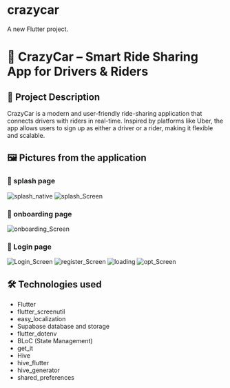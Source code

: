 
# crazycar

A new Flutter project.

# 🚗 CrazyCar – Smart Ride Sharing App for Drivers & Riders

## 🚀 Project Description

CrazyCar is a modern and user-friendly ride-sharing application that connects drivers with riders in real-time.
Inspired by platforms like Uber, the app allows users to sign up as either a driver or a rider, making it flexible and scalable.

## 🖼️ Pictures from the application

### 🔐 splash page
![splash_native](screenshots/splash_native.jpg)
![splash_Screen](screenshots/splash_screen.jpg)

### 🔐 onboarding page

![onboarding_Screen](screenshots/onboarding_screen.jpg)


### 🔐 Login page


![Login_Screen](screenshots/login_screen.jpg)
![register_Screen](screenshots/register_screen.jpg)
![loading](screenshots/loading.jpg)
![opt_Screen](screenshots/opt_screen.jpg)


## 🛠️ Technologies used

- Flutter
- flutter_screenutil
- easy_localization
- Supabase database and storage
- flutter_dotenv
- BLoC (State Management)
- get_it
- Hive
- hive_flutter
- hive_generator
- shared_preferences



